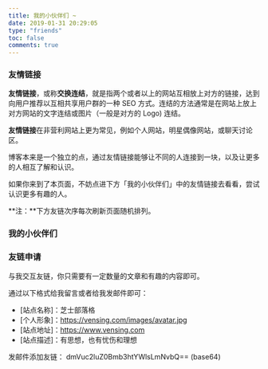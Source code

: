 ```yaml
---
title: 我的小伙伴们 ~
date: 2019-01-31 20:29:05
type: "friends"
toc: false
comments: true
---
```



###  友情链接 

**友情链接**，或称**交换连结**，就是指两个或者以上的网站互相放上对方的链接，达到向用户推荐以互相共享用户群的一种 SEO 方式。连结的方法通常是在网站上放上对方网站的文字连结或图片（一般是对方的 Logo) 连结。

**友情链接**在非营利网站上更为常见，例如个人网站，明星偶像网站，或聊天讨论区。

博客本来是一个独立的点，通过友情链接能够让不同的人连接到一块，以及让更多的人相互了解和认识。

如果你来到了本页面，不妨点进下方「我的小伙伴们」中的友情链接去看看，尝试认识更多有趣的人。

**注：**下方友链次序每次刷新页面随机排列。

### 我的小伙伴们

<div class="linkpage"><ul id="friendsList"></ul></div>

<script type="text/javascript">
// 以下为样例内容，按照格式可以随意修改
var myFriends = [
    ["https://candinya.com/", "https://cn.gravatar.com/avatar/a7f9e15fef26e0a540edc977e21cb3eb", "@糖喵🍬", "要来根🍭嘛~"], 
    ["https://www.mintimate.cn/", "https://puui.qpic.cn/fans_admin/0/3_1680187318_1573736162839/0", "@Mintimate", " ο(=•ω＜=)ρ，酷安机油 ~，奥利给"], 
    ["https://www.hqsblog.cn/", "https://secure.gravatar.com/avatar/bf26ba39de8953a3629b16a30c5f1dbe?s=40&r=G&d=", "@寒穹の小屋", "喜欢追番、打游戏、听音乐的好学生"],
    ["https://blog.thris.me/", "https://blog.thris.me/usr/uploads/2019/10/4136684673.jpeg", "@博源", "理工大学生 懒癌晚期"], 
    ["https://sanshiliuxiao.top/", "https://cdn.jsdelivr.net/gh/sanshiliuxiao/blog-static/avatar.jpg", "@椎咲良田", " 昨日、今日、明日，前端大佬 ( =•ω＜= )✧"], 
    ["https://mqaq.fun/", "https://vensing.com/images/avatar.webp", "@一叶竹", "是一个喜欢二次元的蓝孩纸喔 ~"],
    ["https://blog.badapple.pro/", "https://cn.gravatar.com/avatar/cc6a1849aa21339b96dd2a7c913dc435", "@东方幻梦", "只是当时已惘然，沉溺梦中不愿醒来。"],
    ["https://blog.imgradeone.xyz/", "https://blog.imgradeone.xyz/images/avatar.png?v=1585924114010", "@一么酱", "(妹妹酱？猜测)萌站 一 丧病至极的一么酱的官网。"], 
    ["https://removeif.github.io/", "https://cdn.jsdelivr.net/gh/removeif/removeif.github.io@latest/img/avatar.png", "@辣椒の酱", " 尚未执佩剑，转眼即江湖。后端开发，技术分享。"], 
    ["https://www.senventise.com/", "https://public-res-1256129046.cos.ap-shanghai.myqcloud.com/avatar.png", "@Senventise", "Steam 游戏大佬，Galgame 爱好者。"],
    ["https://raspii.tech/", "https://vensing.com/images/avatar.webp", "@无用挂件の日历", "无用挂件の日历 ο(=•ω＜=)ρ。"], 
    ["https://zhangyijia.eu5.org/", "https://cdn.jsdelivr.net/gh/miku-o/imgData/5c3aedy7.jpg", "@ZhangYiJia", " 我们所过的每个平凡的日常，也许就是连续发生的奇迹"], 
    ["https://angelni.github.io/", "https://cdn.jsdelivr.net/gh/AngelNI/CDN@3.0/imgs/avatar.png", "@AngelNI", "A HPU‘s student。"],
    ["https://type.zhoublog.xyz/", "https://ae01.alicdn.com/kf/Ua037dc8b478d4c2ca8fc8ebcdfe589bcj.png", "@_Zhou_", "一名来普普通通的学生(其实是大佬哒)"],
    ["https://skyblond.info/", "https://secure.gravatar.com/avatar/b8dd5801979dc700a9cc29ef793f3357", "@天空Blond", "推油，精神神楽坂 ← 不是，绝对不是"],
    ["https://raptazure.github.io/", "https://cdn.jsdelivr.net/gh/raptazure/cdn/blog/avatar.jpg", "@Raptazure", "推油，心随自然"],
    ["https://nek0ri.de/", "https://pic.imgdb.cn/item/5e43fc102fb38b8c3cdb23dc.png", "@猫梨の部屋", "我们能做得更好"],
    ["https://cwksc.github.io/", "https://cwksc.github.io/assets/image/author_photo/CWKSC_photo.jpg", "@CWKSC", "大佬，主要是写技术文章的，有时候是日常，吐槽"],
    ["https://mgear-blogs.obs-website.cn-east-3.myhuaweicloud.com/", "https://cdn.jsdelivr.net/gh/Lionad-Morotar/blog-cdn/image/avatar.gif", "@lionad", "前端工程师|午夜吉他魔|兴趣泛滥的游戏玩家"],
    ["https://chanshiyu.com", "https://cdn.jsdelivr.net/gh/chanshiyucx/yoi/blog/avatar.jpg", "@蝉时雨", "蝉鸣如雨，花宵道中"],
    ["https://yked.gitee.io", "https://gravatar.loli.net/avatar/5247364b04565d40f759ce8ee7bd60e6", "@聆听·彼岸", "彼岸少年"],
    ["https://blog.kawashiros.club", "https://i.loli.net/2020/08/14/iV2Ex7yQdXfro8U.jpg", "@非科学のかっぱ", "冻符「Minus-K」"]
];

// 以下为核心功能内容，修改前请确保理解您的行为内容与可能造成的结果
var  targetList = document.getElementById("friendsList");
while (myFriends.length > 0) {
    var rndNum = Math.floor(Math.random()*myFriends.length);
    var friendNode = document.createElement("li");
    var friend_link = document.createElement("a"), 
        friend_img = document.createElement("img"), 
        friend_name = document.createElement("h4"), 
        friend_about = document.createElement("p")
    ;
    friend_link.target = "_blank";
    friend_link.href = myFriends[rndNum][0];
    friend_img.src=myFriends[rndNum][1];
    friend_name.innerText = myFriends[rndNum][2];
    friend_about.innerText = myFriends[rndNum][3];
    friend_link.appendChild(friend_img);
    friend_link.appendChild(friend_name);
    friend_link.appendChild(friend_about);
    friendNode.appendChild(friend_link);
    targetList.appendChild(friendNode);
    myFriends.splice(rndNum, 1);
}
</script>


### 友链申请

与我交互友链，你只需要有一定数量的文章和有趣的内容即可。

通过以下格式给我留言或者给我发邮件即可：

- [站点名称]：芝士部落格
- [个人形象]：https://vensing.com/images/avatar.jpg
- [站点地址]：https://www.vensing.com
- [站点描述]：有思想，也有忧伤和理想

发邮件添加友链：
dmVuc2luZ0Bmb3htYWlsLmNvbQ== (base64)





